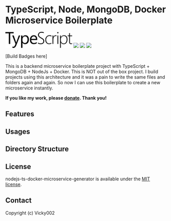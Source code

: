 # TypeScript, Node, MongoDB, Docker Microservice Boilerplate

<img src="https://raw.githubusercontent.com/Microsoft/TypeScript/master/doc/logo.svg" height="50"> <img src="https://upload.wikimedia.org/wikipedia/en/thumb/4/45/MongoDB-Logo.svg/527px-MongoDB-Logo.svg.png" height="50"> <img src="https://worldvectorlogo.com/logos/nodejs-icon.svg" height="50"> <img src="https://camo.githubusercontent.com/e83c318c4155877a26981264e01cec88741ae5f6/68747470733a2f2f636c6475702e636f6d2f3450397066765f5478622e706e67" height="50">


[Build Badges here]

This is a backend microservice boilerplate project with TypeScript + MongoDB + NodeJs + Docker. This is NOT out of the box project. I build projects using this architecture and it was a pain to write the same files and folders again and again. So now I can use this boilerplate to create a new microservice instantly. 

**If you like my work, please [donate](https://www.paypal.me/vikeshtiwari). Thank you!**

## Features



## Usages



## Directory Structure



## License



nodejs-ts-docker-microservice-generator is available under the [MIT license](https://tldrlegal.com/license/mit-license).

## Contact 
Copyright (c) Vicky002

